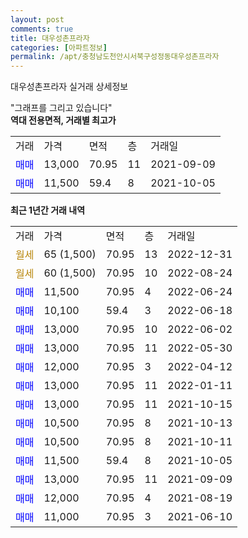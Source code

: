```yaml
---
layout: post
comments: true
title: 대우성촌프라자
categories: [아파트정보]
permalink: /apt/충청남도천안시서북구성정동대우성촌프라자
---
```


대우성촌프라자 실거래 상세정보

<script type="text/javascript">
  google.charts.load('current', {'packages':['line', 'corechart']});
  google.charts.setOnLoadCallback(drawChart);

  function drawChart() {
    var data = new google.visualization.DataTable();
    data.addColumn('date', '거래일');
    data.addColumn('number', "매매");
    data.addColumn('number', "전세");
    data.addColumn('number', "전매");

    data.addRows([[new Date(Date.parse("2022-12-31")), null, null, null], [new Date(Date.parse("2022-08-24")), null, null, null], [new Date(Date.parse("2022-06-24")), 11500, null, null], [new Date(Date.parse("2022-06-18")), 10100, null, null], [new Date(Date.parse("2022-06-02")), 13000, null, null], [new Date(Date.parse("2022-05-30")), 13000, null, null], [new Date(Date.parse("2022-04-12")), 12000, null, null], [new Date(Date.parse("2022-01-11")), 13000, null, null], [new Date(Date.parse("2021-10-15")), 13000, null, null], [new Date(Date.parse("2021-10-13")), 10500, null, null], [new Date(Date.parse("2021-10-11")), 10500, null, null], [new Date(Date.parse("2021-10-05")), 11500, null, null], [new Date(Date.parse("2021-09-09")), 13000, null, null], [new Date(Date.parse("2021-08-19")), 12000, null, null], [new Date(Date.parse("2021-06-10")), 11000, null, null]]);

    var options = {
      hAxis: {
        format: 'yyyy/MM/dd'
      },    
      lineWidth: 0,
      pointsVisible: true,    
      title: '최근 1년간 유형별 실거래가 분포',
      legend: { position: 'bottom' }
    };

    var formatter = new google.visualization.NumberFormat({pattern:'###,###'} );
    formatter.format(data, 1);
    formatter.format(data, 2);
    
    setTimeout(function() {
        var chart = new google.visualization.LineChart(document.getElementById('columnchart_material'));
        chart.draw(data, (options));
        document.getElementById('loading').style.display = 'none';
    }, 200);
  }
</script>


<div id="loading" style="z-index:20; display: block; margin-left: 0px">"그래프를 그리고 있습니다"</div>
<div id="columnchart_material" style="width: 95%; margin-left: 0px; display: block"></div>
<!-- contents start -->
<b>역대 전용면적, 거래별 최고가</b>
<table class="sortable">
    <tr>
      <td>거래</td>
      <td>가격</td>
      <td>면적</td>
      <td>층</td>
      <td>거래일</td>
    </tr>
        <tr>
          <td><a style="color: blue">매매</a></td>
          <td>13,000</td>
          <td>70.95</td>
          <td>11</td>
          <td>2021-09-09</td>
        </tr>            <tr>
          <td><a style="color: blue">매매</a></td>
          <td>11,500</td>
          <td>59.4</td>
          <td>8</td>
          <td>2021-10-05</td>
        </tr>        
    
    
</table>

<b>최근 1년간 거래 내역</b>

<table class="sortable">
    <tr>
      <td>거래</td>
      <td>가격</td>
      <td>면적</td>
      <td>층</td>
      <td>거래일</td>
    </tr>
    <tr>
      <td><a style="color: darkgoldenrod">월세</a></td>
      <td>65 (1,500)</td>
      <td>70.95</td>
      <td>13</td>
      <td>2022-12-31</td>
    </tr>          <tr>
      <td><a style="color: darkgoldenrod">월세</a></td>
      <td>60 (1,500)</td>
      <td>70.95</td>
      <td>10</td>
      <td>2022-08-24</td>
    </tr>          <tr>
      <td><a style="color: blue">매매</a></td>
      <td>11,500</td>
      <td>70.95</td>
      <td>4</td>
      <td>2022-06-24</td>
    </tr>          <tr>
      <td><a style="color: blue">매매</a></td>
      <td>10,100</td>
      <td>59.4</td>
      <td>3</td>
      <td>2022-06-18</td>
    </tr>          <tr>
      <td><a style="color: blue">매매</a></td>
      <td>13,000</td>
      <td>70.95</td>
      <td>10</td>
      <td>2022-06-02</td>
    </tr>          <tr>
      <td><a style="color: blue">매매</a></td>
      <td>13,000</td>
      <td>70.95</td>
      <td>11</td>
      <td>2022-05-30</td>
    </tr>          <tr>
      <td><a style="color: blue">매매</a></td>
      <td>12,000</td>
      <td>70.95</td>
      <td>3</td>
      <td>2022-04-12</td>
    </tr>          <tr>
      <td><a style="color: blue">매매</a></td>
      <td>13,000</td>
      <td>70.95</td>
      <td>11</td>
      <td>2022-01-11</td>
    </tr>          <tr>
      <td><a style="color: blue">매매</a></td>
      <td>13,000</td>
      <td>70.95</td>
      <td>11</td>
      <td>2021-10-15</td>
    </tr>          <tr>
      <td><a style="color: blue">매매</a></td>
      <td>10,500</td>
      <td>70.95</td>
      <td>8</td>
      <td>2021-10-13</td>
    </tr>          <tr>
      <td><a style="color: blue">매매</a></td>
      <td>10,500</td>
      <td>70.95</td>
      <td>8</td>
      <td>2021-10-11</td>
    </tr>          <tr>
      <td><a style="color: blue">매매</a></td>
      <td>11,500</td>
      <td>59.4</td>
      <td>8</td>
      <td>2021-10-05</td>
    </tr>          <tr>
      <td><a style="color: blue">매매</a></td>
      <td>13,000</td>
      <td>70.95</td>
      <td>11</td>
      <td>2021-09-09</td>
    </tr>          <tr>
      <td><a style="color: blue">매매</a></td>
      <td>12,000</td>
      <td>70.95</td>
      <td>4</td>
      <td>2021-08-19</td>
    </tr>          <tr>
      <td><a style="color: blue">매매</a></td>
      <td>11,000</td>
      <td>70.95</td>
      <td>3</td>
      <td>2021-06-10</td>
    </tr>      </table>
<!-- contents end -->    

